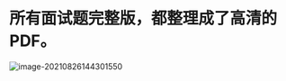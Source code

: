 





#  所有面试题完整版，都整理成了高清的PDF。

![image-20210826144301550](https://gitee.com/274904168/image-repo/raw/master/202108261443682.png)